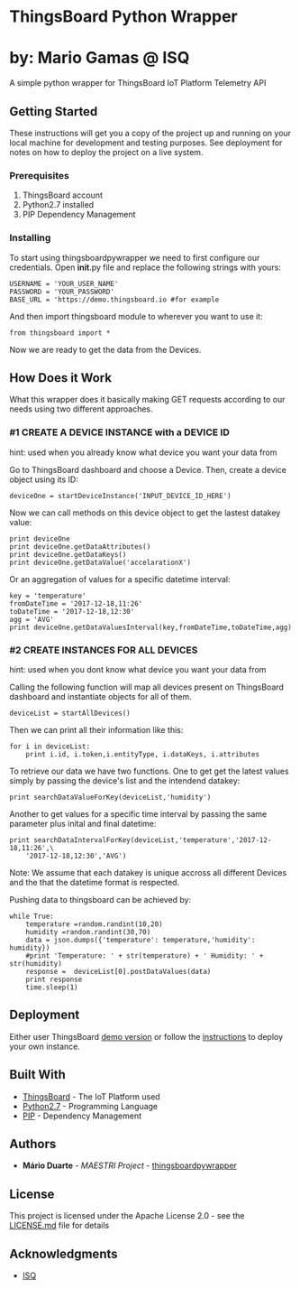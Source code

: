
# ThingsBoard Python Wrapper
# by: Mario Gamas @ ISQ

A simple python wrapper for ThingsBoard IoT Platform Telemetry API

## Getting Started

These instructions will get you a copy of the project up and running on your local machine for development and testing purposes. See deployment for notes on how to deploy the project on a live system.

### Prerequisites

1. ThingsBoard account
2. Python2.7 installed
3. PIP Dependency Management 


### Installing

To start using thingsboardpywrapper we need to first configure our credentials. Open __init__.py file and replace the following strings with yours:

```
USERNAME = 'YOUR_USER_NAME' 
PASSWORD = 'YOUR_PASSWORD'
BASE_URL = 'https://demo.thingsboard.io #for example
```

And then import thingsboard module to wherever you want to use it:

```
from thingsboard import *
```

Now we are ready to get the data from the Devices.

## How Does it Work

What this wrapper does it basically making GET requests according to our needs using two different approaches.

### #1 CREATE A DEVICE INSTANCE with a DEVICE ID
 hint: used when you already know what device you want your data from 

Go to ThingsBoard dashboard and choose a Device. Then, create a device object using its ID:

```
deviceOne = startDeviceInstance('INPUT_DEVICE_ID_HERE')
```

Now we can call methods on this device object to get the lastest datakey value:

```
print deviceOne
print deviceOne.getDataAttributes()
print deviceOne.getDataKeys()
print deviceOne.getDataValue('accelarationX')
```

Or an aggregation of values for a specific datetime interval:

```
key = 'temperature'
fromDateTime = '2017-12-18,11:26'
toDateTime = '2017-12-18,12:30'
agg = 'AVG'
print deviceOne.getDataValuesInterval(key,fromDateTime,toDateTime,agg)
```

### #2 CREATE INSTANCES FOR ALL DEVICES
 hint: used when you dont know what device you want your data from

Calling the following function will map all devices present on ThingsBoard dashboard and instantiate objects for all of them.

```
deviceList = startAllDevices() 
```

Then we can print all their information like this:

```
for i in deviceList:
	print i.id, i.token,i.entityType, i.dataKeys, i.attributes 
```

To retrieve our data we have two functions. One to get get the latest values simply by passing the device's list and the intendend datakey:

```
print searchDataValueForKey(deviceList,'humidity')
```

Another to get values for a specific time interval by passing the same parameter plus inital and final datetime:

```
print searchDataIntervalForKey(deviceList,'temperature','2017-12-18,11:26',\
	'2017-12-18,12:30','AVG')
```

Note: We assume that each datakey is unique accross all different Devices and the that the datetime format is respected.


Pushing data to thingsboard can be achieved by:

```
while True:
	temperature =random.randint(10,20)
  	humidity =random.randint(30,70)
 	data = json.dumps({'temperature': temperature,'humidity': humidity})
  	#print 'Temperature: ' + str(temperature) + ' Humidity: ' + str(humidity)
 	response =  deviceList[0].postDataValues(data)
 	print response
 	time.sleep(1)
```

## Deployment

Either user ThingsBoard [demo version](https://demo.thingsboard.io) or follow the [instructions](https://thingsboard.io/docs/) to deploy your own instance.

## Built With

* [ThingsBoard](https://thingsboard.io/docs/) - The IoT Platform used
* [Python2.7](https://www.python.org/) - Programming Language
* [PIP](https://pypi.python.org/pypi/pip) - Dependency Management

## Authors

* **Mário Duarte** - *MAESTRI Project* - [thingsboardpywrapper](https://github.com/mariojfduarte/thingsboardpywrapper)

## License

This project is licensed under the Apache License 2.0 - see the [LICENSE.md](LICENSE.md) file for details

## Acknowledgments

* [ISQ](http://www.isq.pt/EN/)